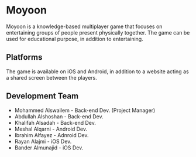 # Moyoon
Moyoon is a knowledge-based multiplayer game that focuses on entertaining
groups of people present physically together. The game can be used for
educational purpose, in addition to entertaining.


## Platforms
The game is available on iOS and Android, in addition to a website acting as a shared screen between the players.

## Development Team
* Mohammed Alswailem - Back-end Dev. (Project Manager)
* Abdullah Alshoshan - Back-end Dev.
* Khalifah Alsadah - Back-end Dev.
* Meshal Alqarni - Android Dev.
* Ibrahim Alfayez - Adnroid Dev.
* Rayan Alajmi - iOS Dev.
* Bander Almunajid - iOS Dev.

